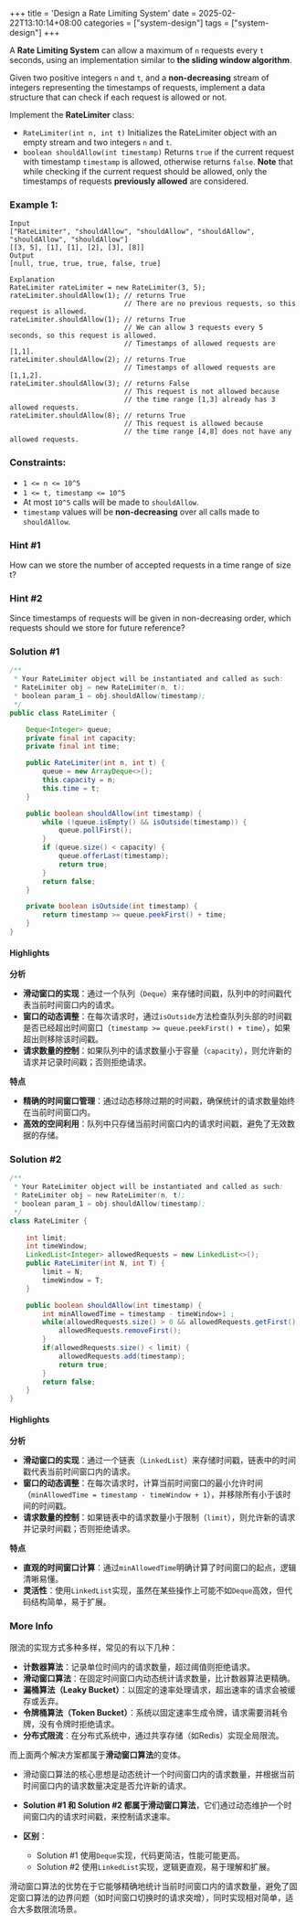 +++
title = 'Design a Rate Limiting System'
date = 2025-02-22T13:10:14+08:00
categories = ["system-design"]
tags = ["system-design"]
+++

A **Rate Limiting System** can allow a maximum of `n` requests every `t` seconds, using an implementation similar to **the sliding window algorithm**.

Given two positive integers `n` and `t`, and a **non-decreasing** stream of integers representing the timestamps of requests, implement a data structure that can check if each request is allowed or not.

Implement the **RateLimiter** class:

- `RateLimiter(int n, int t)` Initializes the RateLimiter object with an empty stream and two integers `n` and `t`.
- `boolean shouldAllow(int timestamp)` Returns `true` if the current request with timestamp `timestamp` is allowed, otherwise returns `false`. **Note** that while checking if the current request should be allowed, only the timestamps of requests **previously allowed** are considered.

 

### Example 1:

```
Input
["RateLimiter", "shouldAllow", "shouldAllow", "shouldAllow", "shouldAllow", "shouldAllow"]
[[3, 5], [1], [1], [2], [3], [8]]
Output
[null, true, true, true, false, true]

Explanation
RateLimiter rateLimiter = new RateLimiter(3, 5);
rateLimiter.shouldAllow(1); // returns True
                            // There are no previous requests, so this request is allowed.
rateLimiter.shouldAllow(1); // returns True
                            // We can allow 3 requests every 5 seconds, so this request is allowed.
                            // Timestamps of allowed requests are [1,1].
rateLimiter.shouldAllow(2); // returns True
                            // Timestamps of allowed requests are [1,1,2].
rateLimiter.shouldAllow(3); // returns False
                            // This request is not allowed because
                            // the time range [1,3] already has 3 allowed requests.
rateLimiter.shouldAllow(8); // returns True
                            // This request is allowed because
                            // the time range [4,8] does not have any allowed requests.
```

 

### Constraints:

- `1 <= n <= 10^5`
- `1 <= t, timestamp <= 10^5`
- At most `10^5` calls will be made to `shouldAllow`.
- `timestamp` values will be **non-decreasing** over all calls made to `shouldAllow`.



### Hint #1

How can we store the number of accepted requests in a time range of size t?



### Hint #2

Since timestamps of requests will be given in non-decreasing order, which requests should we store for future reference?



### Solution #1

```java
/**
 * Your RateLimiter object will be instantiated and called as such:
 * RateLimiter obj = new RateLimiter(n, t);
 * boolean param_1 = obj.shouldAllow(timestamp);
 */
public class RateLimiter {

    Deque<Integer> queue;
    private final int capacity;
    private final int time;

    public RateLimiter(int n, int t) {
        queue = new ArrayDeque<>();
        this.capacity = n;
        this.time = t;
    }

    public boolean shouldAllow(int timestamp) {
        while (!queue.isEmpty() && isOutside(timestamp)) {
            queue.pollFirst();
        }
        if (queue.size() < capacity) {
            queue.offerLast(timestamp);
            return true;
        }
        return false;
    }

    private boolean isOutside(int timestamp) {
        return timestamp >= queue.peekFirst() + time;
    }
}
```

#### Highlights

**分析**

- **滑动窗口的实现**：通过一个队列（`Deque`）来存储时间戳，队列中的时间戳代表当前时间窗口内的请求。
- **窗口的动态调整**：在每次请求时，通过`isOutside`方法检查队列头部的时间戳是否已经超出时间窗口（`timestamp >= queue.peekFirst() + time`），如果超出则移除该时间戳。
- **请求数量的控制**：如果队列中的请求数量小于容量（`capacity`），则允许新的请求并记录时间戳；否则拒绝请求。

**特点**

- **精确的时间窗口管理**：通过动态移除过期的时间戳，确保统计的请求数量始终在当前时间窗口内。
- **高效的空间利用**：队列中只存储当前时间窗口内的请求时间戳，避免了无效数据的存储。



### Solution #2

```java
/**
 * Your RateLimiter object will be instantiated and called as such:
 * RateLimiter obj = new RateLimiter(n, t);
 * boolean param_1 = obj.shouldAllow(timestamp);
 */
class RateLimiter {
    
    int limit;
    int timeWindow;
    LinkedList<Integer> allowedRequests = new LinkedList<>();
    public RateLimiter(int N, int T) {
        limit = N;
        timeWindow = T;
	}

    public boolean shouldAllow(int timestamp) {
        int minAllowedTime = timestamp - timeWindow+1 ;
		while(allowedRequests.size() > 0 && allowedRequests.getFirst() < minAllowedTime) {
            allowedRequests.removeFirst();
        }
        if(allowedRequests.size() < limit) {
            allowedRequests.add(timestamp);
			return true;
        }
        return false;
    }
}
```

#### Highlights

**分析**

- **滑动窗口的实现**：通过一个链表（`LinkedList`）来存储时间戳，链表中的时间戳代表当前时间窗口内的请求。
- **窗口的动态调整**：在每次请求时，计算当前时间窗口的最小允许时间（`minAllowedTime = timestamp - timeWindow + 1`），并移除所有小于该时间的时间戳。
- **请求数量的控制**：如果链表中的请求数量小于限制（`limit`），则允许新的请求并记录时间戳；否则拒绝请求。

**特点**

- **直观的时间窗口计算**：通过`minAllowedTime`明确计算了时间窗口的起点，逻辑清晰易懂。
- **灵活性**：使用`LinkedList`实现，虽然在某些操作上可能不如`Deque`高效，但代码结构简单，易于扩展。



### More Info

限流的实现方式多种多样，常见的有以下几种：

- **计数器算法**：记录单位时间内的请求数量，超过阈值则拒绝请求。
- **滑动窗口算法**：在固定时间窗口内动态统计请求数量，比计数器算法更精确。
- **漏桶算法（Leaky Bucket）**：以固定的速率处理请求，超出速率的请求会被缓存或丢弃。
- **令牌桶算法（Token Bucket）**：系统以固定速率生成令牌，请求需要消耗令牌，没有令牌时拒绝请求。
- **分布式限流**：在分布式系统中，通过共享存储（如Redis）实现全局限流。

而上面两个解决方案都属于**滑动窗口算法**的变体。

- 滑动窗口算法的核心思想是动态统计一个时间窗口内的请求数量，并根据当前时间窗口内的请求数量决定是否允许新的请求。

- **Solution #1 和 Solution #2 都属于滑动窗口算法**，它们通过动态维护一个时间窗口内的请求时间戳，来控制请求速率。
- **区别**：
  - Solution #1 使用`Deque`实现，代码更简洁，性能可能更高。
  - Solution #2 使用`LinkedList`实现，逻辑更直观，易于理解和扩展。

滑动窗口算法的优势在于它能够精确地统计当前时间窗口内的请求数量，避免了固定窗口算法的边界问题（如时间窗口切换时的请求突增），同时实现相对简单，适合大多数限流场景。